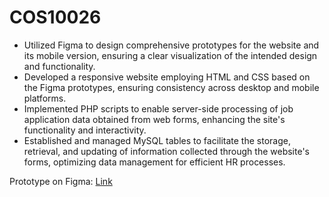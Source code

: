 # COS10026
- Utilized Figma to design comprehensive prototypes for the website and its mobile version, ensuring a clear visualization of the intended design and functionality.
- Developed a responsive website employing HTML and CSS based on the Figma prototypes, ensuring consistency across desktop and mobile platforms.
- Implemented PHP scripts to enable server-side processing of job application data obtained from web forms, enhancing the site's functionality and interactivity.
- Established and managed MySQL tables to facilitate the storage, retrieval, and updating of information collected through the website's forms, optimizing data management for efficient HR processes.

Prototype on Figma: [Link]([[https://www.figma.com/proto/wmRJe0Se0gbLrhR1TWLLL6/LLab?type=design&node-id=434-459&t=Quc7BOFV78BoRlNu-1&scaling=scale-down&page-id=434%3A105&starting-point-node-id=530%3A21&mode=design])
